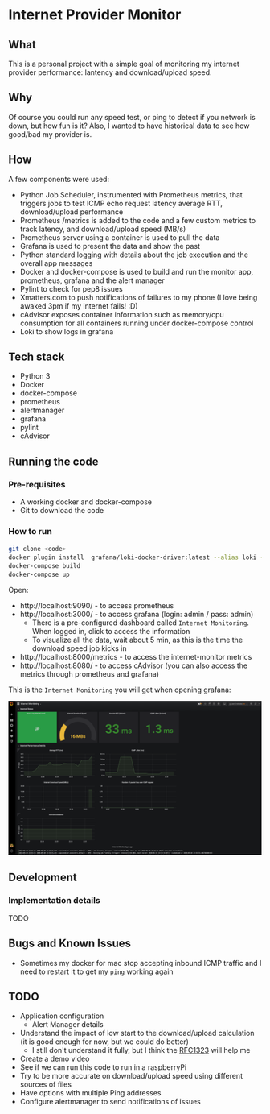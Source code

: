# Internet Provider Monitor

## What

This is a personal project with a simple goal of monitoring my internet provider performance: lantency and download/upload speed.

## Why

Of course you could run any speed test, or ping to detect if you network is down, but how fun is it? Also, I wanted to have historical data to see how good/bad my provider is.

## How

A few components were used:

- Python Job Scheduler, instrumented with Prometheus metrics, that triggers jobs to test ICMP echo request latency average RTT, download/upload performance
- Prometheus /metrics is added to the code and a few custom metrics to track latency, and download/upload speed (MB/s)
- Prometheus server using a container is used to pull the data
- Grafana is used to present the data and show the past
- Python standard logging with details about the job execution and the overall app messages
- Docker and docker-compose is used to build and run the monitor app, prometheus, grafana and the alert manager
- Pylint to check for pep8 issues
- Xmatters.com to push notifications of failures to my phone (I love being awaked 3pm if my internet fails! :D)
- cAdvisor exposes container information such as memory/cpu consumption for all containers running under docker-compose control
- Loki to show logs in grafana

## Tech stack

- Python 3
- Docker
- docker-compose
- prometheus
- alertmanager
- grafana
- pylint
- cAdvisor

## Running the code

### Pre-requisites

- A working docker and docker-compose
- Git to download the code

### How to run

```bash
git clone <code>
docker plugin install  grafana/loki-docker-driver:latest --alias loki --grant-all-permissions
docker-compose build
docker-compose up
```

Open:

- http://localhost:9090/ - to access prometheus
- http://localhost:3000/ - to access grafana (login: admin / pass: admin)
  - There is a pre-configured dashboard called `Internet Monitoring`. When logged in, click to access the information
  - To visualize all the data, wait about 5 min, as this is the time the download speed job kicks in
- http://localhost:8000/metrics - to access the internet-monitor metrics
- http://localhost:8080/ - to access cAdvisor (you can also access the metrics through prometheus and grafana)

This is the `Internet Monitoring` you will get when opening grafana:

![Grafana Internet Monitor Dashboard](docs/grafana.png "Grafana Internet Monitor Dashboard")

## Development

### Implementation details

TODO

## Bugs and Known Issues

- Sometimes my docker for mac stop accepting inbound ICMP traffic and I need to restart it to get my `ping` working again

## TODO

- Application configuration
  - Alert Manager details
- Understand the impact of low start to the download/upload calculation (it is good enough for now, but we could do better)
  - I still don't understand it fully, but I think the [RFC1323](https://tools.ietf.org/html/rfc1323) will help me
- Create a demo video
- See if we can run this code to run in a raspberryPi
- Try to be more accurate on download/upload speed using different sources of files
- Have options with multiple Ping addresses
- Configure alertmanager to send notifications of issues
